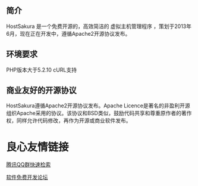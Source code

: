 ## 简介

HostSakura 是一个免费开源的，高效简洁的 虚拟主机管理程序 ，策划于2013年6月，现在正在开发中，遵循Apache2开源协议发布。

## 环境要求

PHP版本大于5.2.10
cURL支持

## 商业友好的开源协议

HostSakura遵循Apache2开源协议发布。Apache Licence是著名的非盈利开源组织Apache采用的协议。该协议和BSD类似，鼓励代码共享和尊重原作者的著作权，同样允许代码修改，再作为开源或商业软件发布。

 # 良心友情链接

[腾讯QQ群快速检索](http://u.720life.cn/s/8cf73f7c)

[软件免费开发论坛](http://u.720life.cn/s/bbb01dc0)